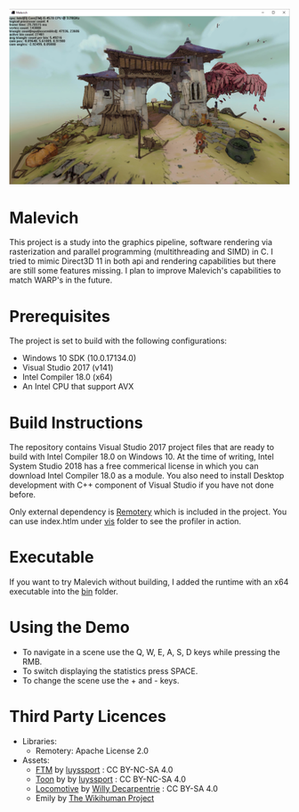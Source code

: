![alt text](screenshot.png "Screenshot")

# Malevich

This project is a study into the graphics pipeline, software rendering via rasterization and parallel programming (multithreading and SIMD) in C. I tried to mimic Direct3D 11 in both api and rendering capabilities but there are still some features missing. I plan to improve Malevich's capabilities to match WARP's in the future.

# Prerequisites

The project is set to build with the following configurations:
* Windows 10 SDK (10.0.17134.0)
* Visual Studio 2017 (v141)
* Intel Compiler 18.0 (x64)
* An Intel CPU that support AVX

# Build Instructions

The repository contains Visual Studio 2017 project files that are ready to build with Intel Compiler 18.0 on Windows 10. At the time of writing, Intel System Studio 2018 has a free commerical license in which you can download Intel Compiler 18.0 as a module. You also need to install Desktop development with C++ component of Visual Studio if you have not done before.

Only external dependency is [Remotery](https://github.com/Celtoys/Remotery) which is included in the project. You can use index.htlm under [vis](https://github.com/OzgurCerlet/Malevich/tree/master/source/external/Remotery/vis) folder to see the profiler in action.

# Executable

If you want to try Malevich without building, I added the runtime with an x64 executable into the [bin](https://github.com/OzgurCerlet/Malevich/tree/master/bin) folder.

# Using the Demo
- To navigate in a scene use the Q, W, E, A, S, D keys while pressing the RMB.
- To switch displaying the statistics press SPACE.
- To change the scene use the + and - keys.

# Third Party Licences
* Libraries:
  * Remotery: Apache License 2.0
 * Assets:
    * [FTM](https://sketchfab.com/models/0970f30574d047b1976ba0aa6f2ef855) by [luyssport](https://sketchfab.com/luyssport) : CC BY-NC-SA 4.0
    * [Toon](https://sketchfab.com/models/3a33d33a6813410882f63d18c8189755) by  by [luyssport](https://sketchfab.com/luyssport) : CC BY-NC-SA 4.0
    * [Locomotive](https://sketchfab.com/models/65b96c939dad45fd8b01798284ae670b) by [Willy Decarpentrie](https://sketchfab.com/skudgee) : CC BY-SA 4.0
    * Emily by [The Wikihuman Project](http://gl.ict.usc.edu/Research/DigitalEmily2/)

